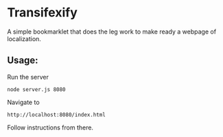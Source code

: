 Transifexify
============

A simple bookmarklet that does the leg work to make ready a webpage of
localization.

## Usage:

Run the server

	node server.js 8080

Navigate to

	http://localhost:8080/index.html

Follow instructions from there.
